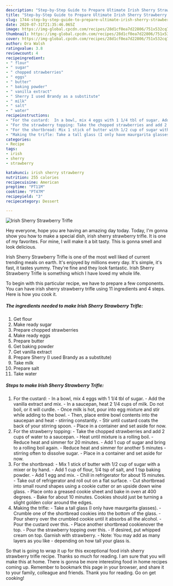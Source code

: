 ```yaml
---
description: "Step-by-Step Guide to Prepare Ultimate Irish Sherry Strawberry Trifle"
title: "Step-by-Step Guide to Prepare Ultimate Irish Sherry Strawberry Trifle"
slug: 1744-step-by-step-guide-to-prepare-ultimate-irish-sherry-strawberry-trifle
date: 2020-07-31T21:35:46.065Z
image: https://img-global.cpcdn.com/recipes/28d1cf0ea7d22806/751x532cq70/irish-sherry-strawberry-trifle-recipe-main-photo.jpg
thumbnail: https://img-global.cpcdn.com/recipes/28d1cf0ea7d22806/751x532cq70/irish-sherry-strawberry-trifle-recipe-main-photo.jpg
cover: https://img-global.cpcdn.com/recipes/28d1cf0ea7d22806/751x532cq70/irish-sherry-strawberry-trifle-recipe-main-photo.jpg
author: Ora Walsh
ratingvalue: 3.8
reviewcount: 4
recipeingredient:
- " flour"
- " sugar"
- " chopped strawberries"
- " eggs"
- " butter"
- " baking powder"
- " vanilla extract"
- " Sherry I used Brandy as a substitute"
- " milk"
- " salt"
- " water"
recipeinstructions:
- "For the custard:  In a bowl, mix 4 eggs with 1 1/4 tbl of sugar. Add the vanilla extract and mix. In a saucepan, heat 2 1/4 cups of milk. Do not boil, or it will curdle.  Once milk is hot, pour into egg mixture and stir while adding to the bowl.  Then, place entire bowl contents into the saucepan and heat - stirring constantly.  Stir until custard coats the back of your stirring spoon. Place in a container and set aside for now."
- "For the strawberry topping: Take the chopped strawberries and add 2 cups of water to a saucepan. Heat until mixture is a rolling boil.  Reduce heat and simmer for 20 minutes. Add 1 cup of sugar and bring to a rolling boil again.  Reduce heat and simmer for another 5 minutes - stirring often to dissolve sugar. Place in a container and set aside for now."
- "For the shortbread: Mix 1 stick of butter with 1/2 cup of sugar with a mixer or by hand. Add 1 cup of flour, 1/4 tsp of salt, and 1 tsp baking powder.  Add 1 egg and mix.  Chill in refrigerator for about 15 minutes. Take out of refrigerator and roll out on a flat surface.  Cut shortbread into small round shapes using a cookie cutter or an upside down wine glass. Place onto a greased cookie sheet and bake in oven at 400 degrees. Bake for about 10 minutes. Cookies should just be turning a slight golden color around the edges."
- "Making the trifle: Take a tall glass (I only have maurgarita glasses).  Crumble one of the shortbread cookies into the bottom of the glass. Pour sherry over the crumbled cookie until it absorbs all the alcohol. Pour the custard over this. Place another shortbread cookienover the top. Pour the strawberry topping over this. If desired, put whipped cream on top. Garnish with strawberry. Note: You may add as many layers as you like - depending on how tall your glass is."
categories:
- Recipe
tags:
- irish
- sherry
- strawberry

katakunci: irish sherry strawberry 
nutrition: 255 calories
recipecuisine: American
preptime: "PT11M"
cooktime: "PT47M"
recipeyield: "3"
recipecategory: Dessert

---
```



![Irish Sherry Strawberry Trifle](https://img-global.cpcdn.com/recipes/28d1cf0ea7d22806/751x532cq70/irish-sherry-strawberry-trifle-recipe-main-photo.jpg)

Hey everyone, hope you are having an amazing day today. Today, I'm gonna show you how to make a special dish, irish sherry strawberry trifle. It is one of my favorites. For mine, I will make it a bit tasty. This is gonna smell and look delicious.

Irish Sherry Strawberry Trifle is one of the most well liked of current trending meals on earth. It's enjoyed by millions every day. It's simple, it's fast, it tastes yummy. They're fine and they look fantastic. Irish Sherry Strawberry Trifle is something which I have loved my whole life.




To begin with this particular recipe, we have to prepare a few components. You can have irish sherry strawberry trifle using 11 ingredients and 4 steps. Here is how you cook it.

<!--inarticleads1-->

##### The ingredients needed to make Irish Sherry Strawberry Trifle:

1. Get  flour
1. Make ready  sugar
1. Prepare  chopped strawberries
1. Make ready  eggs
1. Prepare  butter
1. Get  baking powder
1. Get  vanilla extract
1. Prepare  Sherry (I used Brandy as a substitute)
1. Take  milk
1. Prepare  salt
1. Take  water




<!--inarticleads2-->

##### Steps to make Irish Sherry Strawberry Trifle:

1. For the custard:  - In a bowl, mix 4 eggs with 1 1/4 tbl of sugar. - Add the vanilla extract and mix. - In a saucepan, heat 2 1/4 cups of milk. Do not boil, or it will curdle.  - Once milk is hot, pour into egg mixture and stir while adding to the bowl.  - Then, place entire bowl contents into the saucepan and heat - stirring constantly.  - Stir until custard coats the back of your stirring spoon. - Place in a container and set aside for now.
1. For the strawberry topping: - Take the chopped strawberries and add 2 cups of water to a saucepan. - Heat until mixture is a rolling boil.  - Reduce heat and simmer for 20 minutes. - Add 1 cup of sugar and bring to a rolling boil again.  - Reduce heat and simmer for another 5 minutes - stirring often to dissolve sugar. - Place in a container and set aside for now.
1. For the shortbread: - Mix 1 stick of butter with 1/2 cup of sugar with a mixer or by hand. - Add 1 cup of flour, 1/4 tsp of salt, and 1 tsp baking powder.  - Add 1 egg and mix.  - Chill in refrigerator for about 15 minutes. - Take out of refrigerator and roll out on a flat surface.  - Cut shortbread into small round shapes using a cookie cutter or an upside down wine glass. - Place onto a greased cookie sheet and bake in oven at 400 degrees. - Bake for about 10 minutes. Cookies should just be turning a slight golden color around the edges.
1. Making the trifle: - Take a tall glass (I only have maurgarita glasses).  - Crumble one of the shortbread cookies into the bottom of the glass. - Pour sherry over the crumbled cookie until it absorbs all the alcohol. - Pour the custard over this. - Place another shortbread cookienover the top. - Pour the strawberry topping over this. - If desired, put whipped cream on top. Garnish with strawberry. - Note: You may add as many layers as you like - depending on how tall your glass is.




So that is going to wrap it up for this exceptional food irish sherry strawberry trifle recipe. Thanks so much for reading. I am sure that you will make this at home. There is gonna be more interesting food in home recipes coming up. Remember to bookmark this page in your browser, and share it to your family, colleague and friends. Thank you for reading. Go on get cooking!
